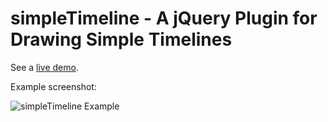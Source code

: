 # simpleTimeline - A jQuery Plugin for Drawing Simple Timelines

See a [live demo](https://esciencecenter.github.io/simpleTimeline/example.html).

Example screenshot:

![simpleTimeline Example](https://esciencecenter.github.io/assets/simpleTimeline/screenshots/simpleTimeline-screenshot.png)